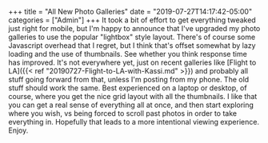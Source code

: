 +++
title = "All New Photo Galleries"
date = "2019-07-27T14:17:42-05:00"
categories = ["Admin"]
+++
It took a bit of effort to get everything tweaked just right for mobile, but I'm happy to announce that I've upgraded my photo galleries to use the popular "lightbox" style layout. There's of course some Javascript overhead that I regret, but I think that's offset somewhat by lazy loading and the use of thumbnails. See whether you think response time has improved. It's not everywhere yet, just on recent galleries like [Flight to LA]({{< ref "20190727-Flight-to-LA-with-Kassi.md" >}}) and probably all stuff going forward from that, unless I'm posting from my phone. The old stuff should work the same. Best experienced on a laptop or desktop, of course, where you get the nice grid layout with all the thumbnails. I like that you can get a real sense of everything all at once, and then start exploring where you wish, vs being forced to scroll past photos in order to take everything in. Hopefully that leads to a more intentional viewing experience. Enjoy.
